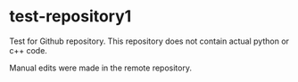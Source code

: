 # test-repository1
Test for Github repository. This repository does not contain actual python or c++ code.

Manual edits were made in the remote repository.
